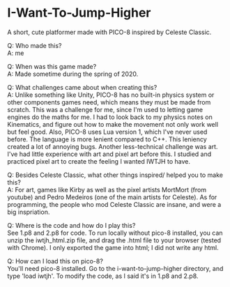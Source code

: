 # I-Want-To-Jump-Higher
A short, cute platformer made with PICO-8 inspired by Celeste Classic.  
  
Q: Who made this?  
A: me
  
Q: When was this game made?  
A: Made sometime during the spring of 2020.  
  
Q: What challenges came about when creating this?  
A: Unlike something like Unity, PICO-8 has no built-in physics system or other components games need, which means they must be made from scratch. This was a challenge for me, since I'm used to letting game engines do the maths for me. I had to look back to my physics notes on Kinematics, and figure out how to make the movement not only work well but feel good. Also, PICO-8 uses Lua version 1, which I've never used before. The language is more lenient compared to C++. This leniency created a lot of annoying bugs. Another less-technical challenge was art. I've had little experience with art and pixel art before this. I studied and practiced pixel art to create the feeling I wanted IWTJH to have. 
  
Q: Besides Celeste Classic, what other things inspired/ helped you to make this?  
A: For art, games like Kirby as well as the pixel artists MortMort (from youtube) and Pedro Medeiros (one of the main artists for Celeste). As for programming, the people who mod Celeste Classic are insane, and were a big inspriation.  
  
Q: Where is the code and how do I play this?  
See 1.p8 and 2.p8 for code. To run locally without pico-8 installed, you can unzip the iwtjh_html.zip file, and drag the .html file to your browser (tested with Chrome). I only exported the game into html; I did not write any html.  
  
Q: How can I load this on pico-8?   
You'll need pico-8 installed. Go to the i-want-to-jump-higher directory, and type 'load iwtjh'. To modify the code, as I said it's in 1.p8 and 2.p8.  
